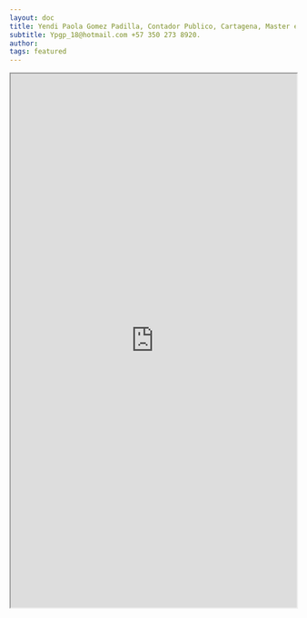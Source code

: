 ```yaml
---
layout: doc
title: Yendi Paola Gomez Padilla, Contador Publico, Cartagena, Master en Finanzas, 5 años de experiencia, nivel de ingles alto
subtitle: Ypgp_18@hotmail.com +57 350 273 8920.
author:
tags: featured
---
```



<iframe src="https://drive.google.com/file/d/1b9Xp6IV7lJSfP9R73r4G6eeUyCDSwvzr/preview" width="100%" height="940"></iframe>


